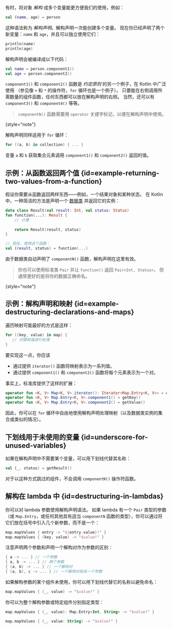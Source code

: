 [//]: # (title: 解构声明)

有时，将对象 *解构* 成多个变量能更方便我们的使用，例如：

```kotlin
val (name, age) = person 
```

这种语法称为 *解构声明*。解构声明一次能创建多个变量。
现在你已经声明了两个新变量：`name` 和 `age`，并且可以独立使用它们：

```kotlin
println(name)
println(age)
```

解构声明会被编译成以下代码：

```kotlin
val name = person.component1()
val age = person.component2()
```

`component1()` 和 `component2()` 函数是 *约定原则* 的另一个例子，在 Kotlin 中广泛使用
（参见像 `+` 和 `*` 的操作符，`for` 循环也是一个例子）。
只要能在右侧调用所需数量的组件函数，任何东西都可以放在解构声明的右侧。
当然，还可以有 `component3()` 和 `component4()` 等等。

> `componentN()` 函数需要用 `operator` 关键字标记，以便在解构声明中使用。
>
{style="note"}

解构声明同样适用于 `for` 循环：

```kotlin
for ((a, b) in collection) { ... }
```

变量 `a` 和 `b` 获取集合元素调用 `component1()` 和 `component2()` 返回的值。

## 示例：从函数返回两个值 {id=example-returning-two-values-from-a-function}

假设你需要从函数返回两样东西——例如，一个结果对象和某种状态。
在 Kotlin 中，一种简洁的方法是声明一个 [数据类](data-classes.md) 并返回它的实例：

```kotlin
data class Result(val result: Int, val status: Status)
fun function(...): Result {
    // 计算
    
    return Result(result, status)
}

// 现在，使用这个函数：
val (result, status) = function(...)
```

由于数据类自动声明了 `componentN()` 函数，解构声明在这里有效。

> 你也可以使用标准类 `Pair` 并让 `function()` 返回 `Pair<Int, Status>`，
> 但通常更好的是将你的数据正确命名。
>
{style="note"}

## 示例：解构声明和映射 {id=example-destructuring-declarations-and-maps}

遍历映射可能最好的方式是这样：

```kotlin
for ((key, value) in map) {
   // 对键和值进行处理
}
```

要实现这一点，你应该

* 通过提供 `iterator()` 函数将映射表示为一系列值。
* 通过提供 `component1()` 和 `component2()` 函数将每个元素表示为一个对。

事实上，标准库提供了这样的扩展：

```kotlin
operator fun <K, V> Map<K, V>.iterator(): Iterator<Map.Entry<K, V>> = entrySet().iterator()
operator fun <K, V> Map.Entry<K, V>.component1() = getKey()
operator fun <K, V> Map.Entry<K, V>.component2() = getValue()
```

因此，你可以在 `for` 循环中自由地使用解构声明处理映射（以及数据类实例的集合或类似的情况）。

## 下划线用于未使用的变量 {id=underscore-for-unused-variables}

如果在解构声明中不需要某个变量，可以用下划线代替其名称：

```kotlin
val (_, status) = getResult()
```

对于以这种方式跳过的组件，不会调用 `componentN()` 操作符函数。

## 解构在 lambda 中 {id=destructuring-in-lambdas}

你可以对 lambda 参数使用解构声明语法。
如果 lambda 有一个 `Pair` 类型的参数（或 `Map.Entry`，或任何其他具有适当 `componentN` 函数的类型），你可以通过将它们放在括号中引入几个新参数，而不是一个：

```kotlin
map.mapValues { entry -> "${entry.value}!" }
map.mapValues { (key, value) -> "$value!" }
```

注意声明两个参数和声明一个解构对作为参数的区别：

```kotlin
{ a -> ... } // 一个参数
{ a, b -> ... } // 两个参数
{ (a, b) -> ... } // 一个解构对
{ (a, b), c -> ... } // 一个解构对和另一个参数
```

如果解构参数的某个组件未使用，你可以用下划线代替它的名称以避免命名：

```kotlin
map.mapValues { (_, value) -> "$value!" }
```

你可以为整个解构参数或特定组件分别指定类型：

```kotlin
map.mapValues { (_, value): Map.Entry<Int, String> -> "$value!" }

map.mapValues { (_, value: String) -> "$value!" }
```

